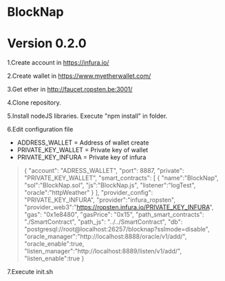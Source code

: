 # BlockNap
# Version 0.2.0

 1.Create account in https://infura.io/
    
 2.Create wallet in https://www.myetherwallet.com/
    
 3.Get ether in http://faucet.ropsten.be:3001/
    
 4.Clone repository.
    
 5.Install nodeJS libraries. Execute "npm install" in folder.
    
 6.Edit configuration file

 - ADDRESS_WALLET = Address of wallet create
 - PRIVATE_KEY_WALLET = Private key of wallet
 - PRIVATE_KEY_INFURA = Private key of infura

> {
>   "account": "ADRESS_WALLET",
>   "port": 8887,
>   "private": "PRIVATE_KEY_WALLET",
>   "smart_contracts": [
>     {
>       "name":"BlockNap",
>       "sol":"BlockNap.sol",
>       "js":"BlockNap.js",
>       "listener":"logTest",
>       "oracle":"httpWeather"
>     }
>   ],
>   "provider_config": "PRIVATE_KEY_INFURA",
>   "provider":"infura_ropsten",
>   "provider_web3":"https://ropsten.infura.io/PRIVATE_KEY_INFURA",
>   "gas": "0x1e8480",
>   "gasPrice": "0x15",
>   "path_smart_contracts": "./SmartContract",
>   "path_js": "../../SmartContract",
>   "db": "postgresql://root@localhost:26257/blocknap?sslmode=disable",
>   "oracle_manager":"http://localhost:8888/oracle/v1/add/",
>   "oracle_enable":true,
>   "listen_manager":"http://localhost:8889/listen/v1/add/",
>   "listen_enable":true
> }



7.Execute init.sh
